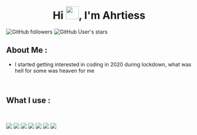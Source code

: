 <h1 align="center">Hi <img src="https://media.giphy.com/media/hvRJCLFzcasrR4ia7z/giphy.gif" width="35">, I'm Ahrtiess</h1>

![GitHub followers](https://img.shields.io/github/followers/ahrtiess?style=social) ![GitHub User's stars](https://img.shields.io/github/stars/ahrtiess?style=social)

## About Me :

- I started getting interested in coding in 2020 during lockdown, what was hell for some was heaven for me
<br>

## What I use :

<br>

<img src="https://img.icons8.com/color/48/000000/html-5--v1.png"/> <img src="https://img.icons8.com/color/48/000000/css3.png"/> <img src="https://img.icons8.com/color/48/000000/javascript--v1.png"/> <img src="https://img.icons8.com/color/48/000000/python.png"/> <img src="https://img.icons8.com/color/48/000000/figma.png"/> <img src="https://img.icons8.com/color/48/000000/notion.png"/>  <img src="https://img.icons8.com/color/48/000000/notion.png](https://img.icons8.com/?size=100&id=B1VZ9ZRl8Vwt&format=png&color=000000"/>

